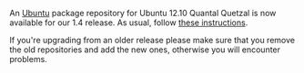 <!--
.. link:
.. description:
.. tags: Ubuntu
.. date: 2012-10-16 21:52:18
.. title: MATE package repository for Ubuntu Quantal
.. slug: 2012-10-16-mate-package-repository-for-ubuntu-quantal
.. author: Steve Zesch
-->

An [Ubuntu](http://www.ubuntu.org) package repository for Ubuntu 12.10 Quantal Quetzal
is now available for our 1.4 release. As usual, follow [these instructions](http://wiki.mate-desktop.org/download/).

If you're upgrading from an older release please make sure that you remove the old
repositories and add the new ones, otherwise you will encounter problems.

